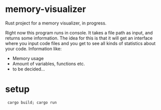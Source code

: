 # memory-visualizer
Rust project for a memory visualizer, in progress.

Right now this program runs in console. It takes a file path as input, and returns some information.
The idea for this is that it will get an interface where you input code files and you get to see all kinds of statistics about your code.
Information like:
- Memory usage
- Amount of variables, functions etc.
- to be decided...

# setup
``` cargo build; cargo run```
